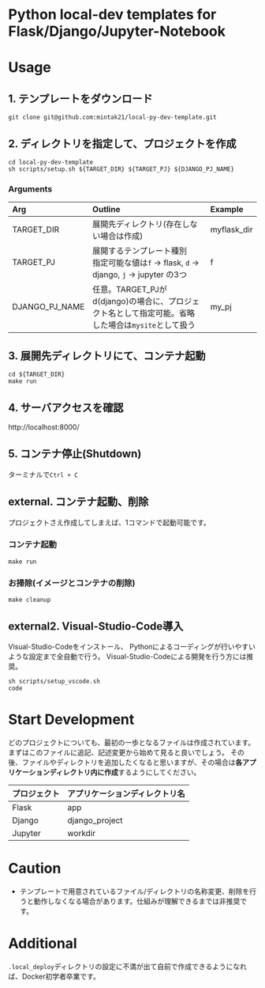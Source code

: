 # **Python local-dev templates for Flask/Django/Jupyter-Notebook**

# Usage
## 1. テンプレートをダウンロード

```bash:Terminal
git clone git@github.com:mintak21/local-py-dev-template.git
```

## 2. ディレクトリを指定して、プロジェクトを作成

```bash:Terminal
cd local-py-dev-template
sh scripts/setup.sh ${TARGET_DIR} ${TARGET_PJ} ${DJANGO_PJ_NAME}
```

### Arguments

|Arg|Outline|Example|
|:----|:------|:--------|
|TARGET_DIR|展開先ディレクトリ(存在しない場合は作成)|myflask_dir
|TARGET_PJ|展開するテンプレート種別<br>指定可能な値は`f` -> flask, `d` -> django, `j` -> jupyter の3つ|f
|DJANGO_PJ_NAME|任意。TARGET_PJがd(django)の場合に、プロジェクト名として指定可能。省略した場合は`mysite`として扱う|my_pj

## 3. 展開先ディレクトリにて、コンテナ起動

```bash:Terminal
cd ${TARGET_DIR}
make run
```

## 4. サーバアクセスを確認

http://localhost:8000/

## 5. コンテナ停止(Shutdown)

ターミナルで`Ctrl + C`

## external. コンテナ起動、削除
プロジェクトさえ作成してしまえば、1コマンドで起動可能です。
### コンテナ起動

```bash:Terminal
make run
```

### お掃除(イメージとコンテナの削除)

```bash:Terminal
make cleanup
```

## external2. Visual-Studio-Code導入
Visual-Studio-Codeをインストール、
Pythonによるコーディングが行いやすいような設定まで全自動で行う。
Visual-Studio-Codeによる開発を行う方には推奨。

```bash:Terminal
sh scripts/setup_vscode.sh
code
```

# Start Development
どのプロジェクトについても、最初の一歩となるファイルは作成されています。まずはこのファイルに追記、記述変更から始めて見ると良いでしょう。
その後、ファイルやディレクトリを追加したくなると思いますが、その場合は**各アプリケーションディレクトリ内に作成**するようにしてください。

|プロジェクト|アプリケーションディレクトリ名|
|:-------|:--------
|Flask|app
|Django|django_project
|Jupyter|workdir

# Caution

- テンプレートで用意されているファイル/ディレクトリの名称変更、削除を行うと動作しなくなる場合があります。仕組みが理解できるまでは非推奨です。

# Additional
`.local_deploy`ディレクトリの設定に不満が出て自前で作成できるようになれば、Docker初学者卒業です。
